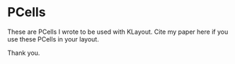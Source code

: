# PCells
These are PCells I wrote to be used with KLayout. Cite my paper here if you use these PCells in your layout. 

Thank you. 
